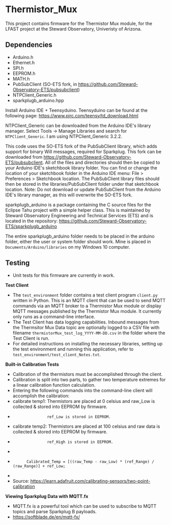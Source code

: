 # Thermistor_Mux
This project contains firmware for the Thermistor Mux module, for the LFAST project at the Steward Observatory, Univeristy of Arizona.

## Dependencies
* Arduino.h 
* Ethernet.h 
* SPI.h
* EEPROM.h
* MATH.h
* PubSubClient (SO-ETS fork, in https://github.com/Steward-Observatory-ETS/pubsubclient)
* NTPClient_Generic.h
* sparkplugb_arduino.hpp
    
Install Arduino IDE + Teensyduino. Teensyduino can be found at the following page: https://www.pjrc.com/teensy/td_download.html
 
NTPClient_Generic can be downloaded from the Arduino IDE's library manager.
Select Tools -> Manage Libraries and search for `NTPClient_Generic`.  I am
using NTPClient_Generic 3.2.2.

This code uses the SO-ETS fork of the PubSubClient library, which adds support
for binary Will messages, required for Sparkplug.  This fork can be downloaded
from https://github.com/Steward-Observatory-ETS/pubsubclient.  All of the files
and directories should then be copied to your Arduino IDE's sketchbook library
folder.  You can find or change the location of your sketchbook folder in the
Arduino IDE menu: File > Preferences > Sketchbook location.  The PubSubClient
library files should then be stored in the libraries/PubSubClient folder under
that sketchbook location.  Note: Do not download or update PubSubClient from
the Arduino IDE's library manager, as this will overwrite the SO-ETS fork.

sparkplugb_arduino is a package containing the C source files for the Eclipse Tahu project with a simple
helper class.  This is maintained by Steward Observatory Engineering and Technical Services (ETS) and is located in the repository:
https://github.com/Steward-Observatory-ETS/sparkplugb_arduino


The entire sparkplugb_arduino folder needs to be placed in the arduino folder,
either the user or system folder should work.  Mine is placed in
`Documents/Arduino/libraries` on my Windows 10 computer.

## Testing 
* Unit tests for this firmware are currently in work.


**Test Client**
* The `test_environment` folder contains a test client program `client.py` written in Python.  This is an MQTT client that can be used to send MQTT commands via an MQTT broker to a Thermistor Mux module or display MQTT messages published by the Thermistor Mux module.  It currently only runs as a command-line interface.
* The Test Client has data logging capabilities.  Inbound messages from the Thermsitor Mux Data topic are optionally logged to a CSV file with filename `thermistorMux_test_log_YYYY-MM-DD.csv` in the folder where the Test Client is run.
* For detailed instructions on installing the necessary libraries, setting up the test environment and running this application, refer to `test_environment/test_client_Notes.txt`.

**Built-in Calibration Tests**
* Calibration of the thermistors must be accomplished through the client. 
* Calibration is split into two parts, to gather two temperature extremes for a linear calibration function calculation.   
* Entering the following commands into the command-line client will accomplish the calibration:
*   calibrate temp1: Thermistors are placed at 0 celsius and raw_Low is collected & stored into EEPROM by firmware.
*                    ref_Low is stored in EEPROM.
*   calibrate temp2: Thermistors are placed at 100 celsius and raw data is collected & stored into EEPROM by firmware.
*                    ref_High is stored in EEPROM.
* 
*           Calibrated_Temp = [((raw_Temp - raw_Low) * (ref_Range) / (raw_Range)] + ref_Low;
*     
* Source: https://learn.adafruit.com/calibrating-sensors/two-point-calibration



**Viewing Sparkplug Data with MQTT.fx**
* MQTT.fx is a powerful tool which can be used to subscribe to MQTT topics and parse Sparkplug B payloads.
* https://softblade.de/en/mqtt-fx/


